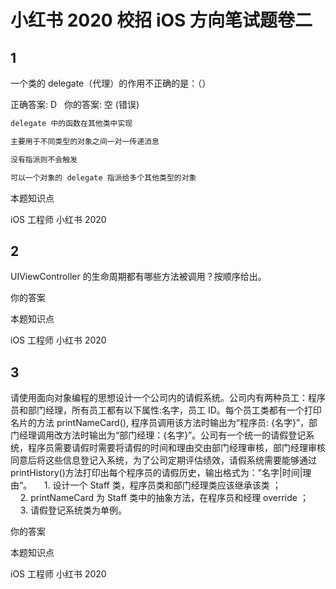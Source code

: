 # 小红书 2020 校招 iOS 方向笔试题卷二

## 1

一个类的 delegate（代理）的作用不正确的是：（）

正确答案: D   你的答案: 空 (错误)

```cpp
delegate 中的函数在其他类中实现
```

```cpp
主要用于不同类型的对象之间一对一传递消息
```

```cpp
没有指派则不会触发
```

```cpp
可以一个对象的 delegate 指派给多个其他类型的对象
```

本题知识点

iOS 工程师 小红书 2020

## 2

UIViewController 的生命周期都有哪些方法被调用？按顺序给出。

你的答案

本题知识点

iOS 工程师 小红书 2020

## 3

请使用面向对象编程的思想设计一个公司内的请假系统。公司内有两种员工：程序员和部门经理，所有员工都有以下属性:名字，员工 ID。每个员工类都有一个打印名片的方法 printNameCard(), 程序员调用该方法时输出为“程序员: {名字}”，部门经理调用改方法时输出为“部门经理：{名字}”。公司有一个统一的请假登记系统，程序员需要请假时需要将请假的时间和理由交由部门经理审核，部门经理审核同意后将这些信息登记入系统，为了公司定期评估绩效，请假系统需要能够通过 printHistory()方法打印出每个程序员的请假历史，输出格式为：”名字|时间|理由“。
    1. 设计一个 Staff 类，程序员类和部门经理类应该继承该类 ；
    2. printNameCard 为 Staff 类中的抽象方法，在程序员和经理 override ；
    3. 请假登记系统类为单例。

你的答案

本题知识点

iOS 工程师 小红书 2020